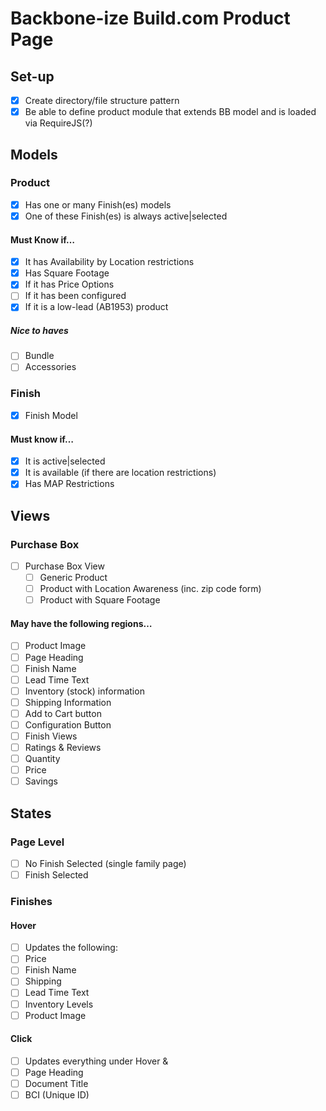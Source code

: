# Backbone-ize Build.com Product Page

## Set-up
- [x] Create directory/file structure pattern
- [x] Be able to define product module that extends BB model and is loaded via RequireJS(?)

## Models

### Product
- [x] Has one or many Finish(es) models
- [x] One of these Finish(es) is always active|selected

#### Must Know if…
- [x] It has Availability by Location restrictions
- [x] Has Square Footage
- [x] If it has Price Options
- [ ] If it has been configured
- [x] If it is a low-lead (AB1953) product

##### Nice to haves
- [ ] Bundle
- [ ] Accessories

### Finish
- [x] Finish Model

#### Must know if…
- [x] It is active|selected
- [x] It is available (if there are location restrictions)
- [x] Has MAP Restrictions

## Views

### Purchase Box
- [ ] Purchase Box View
  - [ ] Generic Product
  - [ ] Product with Location Awareness (inc. zip code form)
  - [ ] Product with Square Footage

#### May have the following regions…
- [ ] Product Image
- [ ] Page Heading
- [ ] Finish Name
- [ ] Lead Time Text
- [ ] Inventory (stock) information
- [ ] Shipping Information
- [ ] Add to Cart button
- [ ] Configuration Button
- [ ] Finish Views
- [ ] Ratings & Reviews
- [ ] Quantity
- [ ] Price
- [ ] Savings

## States

### Page Level
- [ ] No Finish Selected (single family page)
- [ ] Finish Selected

### Finishes

#### Hover
- [ ] Updates the following:
- [ ] Price
- [ ] Finish Name
- [ ] Shipping
- [ ] Lead Time Text
- [ ] Inventory Levels
- [ ] Product Image

#### Click
- [ ] Updates everything under Hover &
- [ ] Page Heading
- [ ] Document Title
- [ ] BCI (Unique ID)